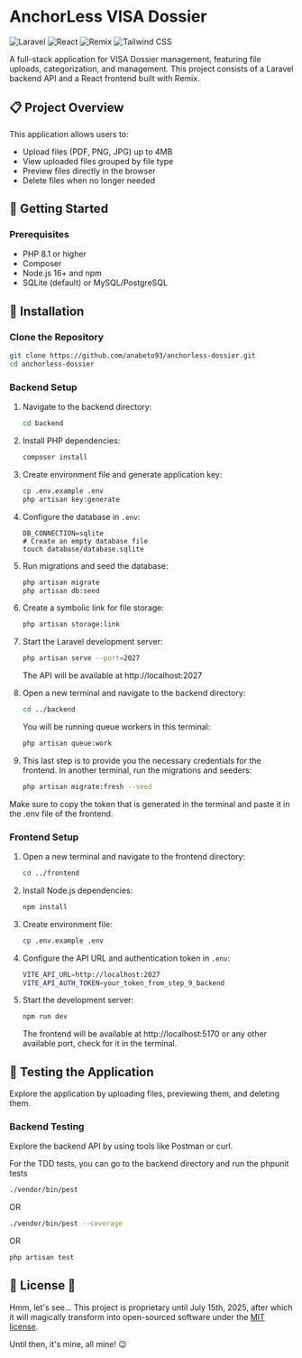 # AnchorLess VISA Dossier

![Laravel](https://img.shields.io/badge/Laravel-10.x-FF2D20?style=for-the-badge&logo=laravel&logoColor=white)
![React](https://img.shields.io/badge/React-18.x-61DAFB?style=for-the-badge&logo=react&logoColor=black)
![Remix](https://img.shields.io/badge/Remix-2.x-000000?style=for-the-badge&logo=remix&logoColor=white)
![Tailwind CSS](https://img.shields.io/badge/Tailwind_CSS-3.x-38B2AC?style=for-the-badge&logo=tailwind-css&logoColor=white)

A full-stack application for VISA Dossier management, featuring file uploads, categorization, and management. This project consists of a Laravel backend API and a React frontend built with Remix.

## 📋 Project Overview

This application allows users to:
- Upload files (PDF, PNG, JPG) up to 4MB
- View uploaded files grouped by file type
- Preview files directly in the browser
- Delete files when no longer needed

## 🚀 Getting Started

### Prerequisites

- PHP 8.1 or higher
- Composer
- Node.js 16+ and npm
- SQLite (default) or MySQL/PostgreSQL

## 🔧 Installation

### Clone the Repository

```bash
git clone https://github.com/anabeto93/anchorless-dossier.git
cd anchorless-dossier
```

### Backend Setup

1. Navigate to the backend directory:
   ```bash
   cd backend
   ```

2. Install PHP dependencies:
   ```bash
   composer install
   ```

3. Create environment file and generate application key:
   ```bash
   cp .env.example .env
   php artisan key:generate
   ```

4. Configure the database in `.env`:
   ```
   DB_CONNECTION=sqlite
   # Create an empty database file
   touch database/database.sqlite
   ```

5. Run migrations and seed the database:
   ```bash
   php artisan migrate
   php artisan db:seed
   ```

6. Create a symbolic link for file storage:
   ```bash
   php artisan storage:link
   ```

7. Start the Laravel development server:
   ```bash
   php artisan serve --port=2027
   ```
   The API will be available at http://localhost:2027

8. Open a new terminal and navigate to the backend directory:
   ```bash
   cd ../backend
   ```
   You will be running queue workers in this terminal:
   ```bash
   php artisan queue:work
   ```

9. This last step is to provide you the necessary credentials for the frontend. In another terminal, run the migrations and seeders:
   ```bash
   php artisan migrate:fresh --seed
   ```
Make sure to copy the token that is generated in the terminal and paste it in the .env file of the frontend.

### Frontend Setup

1. Open a new terminal and navigate to the frontend directory:
   ```bash
   cd ../frontend
   ```

2. Install Node.js dependencies:
   ```bash
   npm install
   ```

3. Create environment file:
   ```bash
   cp .env.example .env
   ```

4. Configure the API URL and authentication token in `.env`:
   ```bash
   VITE_API_URL=http://localhost:2027
   VITE_API_AUTH_TOKEN=your_token_from_step_9_backend
   ```

5. Start the development server:
   ```bash
   npm run dev
   ```
   The frontend will be available at http://localhost:5170 or any other available port, check for it in the terminal.

## 🧪 Testing the Application

Explore the application by uploading files, previewing them, and deleting them.

### Backend Testing

Explore the backend API by using tools like Postman or curl.

For the TDD tests, you can go to the backend directory and run the phpunit tests
```bash
./vendor/bin/pest
```

OR

```bash
./vendor/bin/pest --coverage
```

OR

```bash
php artisan test
```

## 📝 License 🤔

Hmm, let's see... This project is proprietary until July 15th, 2025, after which it will magically transform into open-sourced software under the [MIT license](https://opensource.org/licenses/MIT).

Until then, it's mine, all mine! 😉
